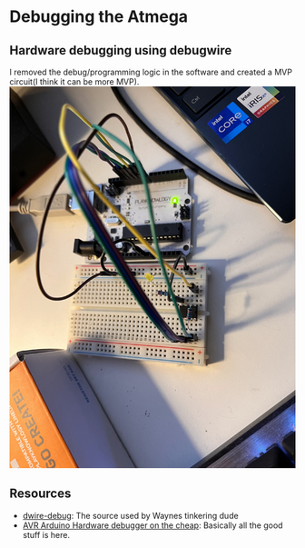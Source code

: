 # Debugging the Atmega

## Hardware debugging using debugwire
I removed the debug/programming logic in the software and created a MVP circuit(I think it can be more MVP).
<img src="images/IMG_2004.jpg" alt="drawing" width="600"/>


## Resources
* [dwire-debug](https://github.com/dcwbrown/dwire-debug): The source used by Waynes tinkering dude
* [AVR Arduino Hardware debugger on the cheap](https://sites.google.com/site/wayneholder/avrarduino-hardware-debugger-on-the-cheap): Basically all the good stuff is here.